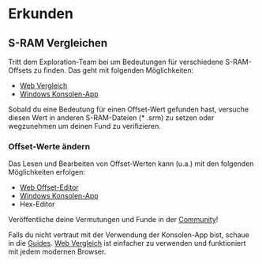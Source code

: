 ﻿# Erkunden

## S-RAM Vergleichen
Tritt dem Exploration-Team bei um Bedeutungen für verschiedene S-RAM-Offsets zu finden.
Das geht mit folgenden Möglichkeiten:

* [Web Vergleich](comparison)
* [Windows Konsolen-App](changelog-console)

Sobald du eine Bedeutung für einen Offset-Wert gefunden hast, versuche diesen Wert in anderen S-RAM-Dateien (* .srm) zu setzen oder wegzunehmen um deinen Fund zu verifizieren.

### Offset-Werte ändern
Das Lesen und Bearbeiten von Offset-Werten kann (u.a.) mit den folgenden Möglichkeiten erfolgen:

* [Web Offset-Editor](offset-editing)
* [Windows Konsolen-App](changelog-console)
* Hex-Editor

Veröffentliche deine Vermutungen und Funde in der [Community](community)!

Falls du nicht vertraut mit der Verwendung der Konsolen-App bist, schaue in die [Guides](guides). [Web Vergleich](comparison) ist einfacher zu verwenden und funktioniert mit jedem modernen Browser.